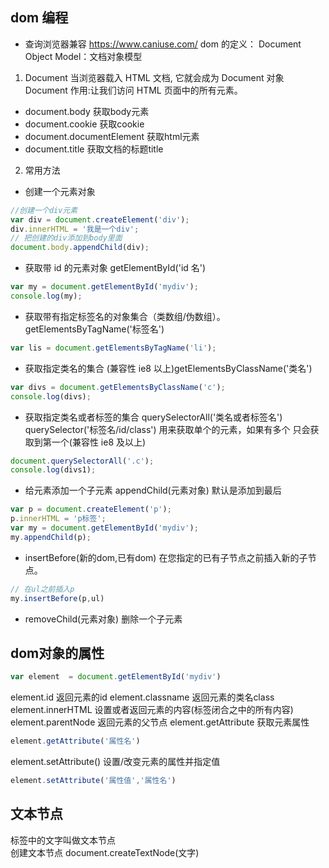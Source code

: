 ## dom 编程

- 查询浏览器兼容 https://www.caniuse.com/
  dom 的定义： Document Object Model：文档对象模型

1. Document 当浏览器载入 HTML 文档, 它就会成为 Document 对象
   Document 作用:让我们访问 HTML 页面中的所有元素。
- document.body  获取body元素
- document.cookie 获取cookie
- document.documentElement 获取html元素
- document.title 获取文档的标题title
2. 常用方法

- 创建一个元素对象

```js
//创建一个div元素
var div = document.createElement('div');
div.innerHTML = '我是一个div';
// 把创建的div添加到body里面
document.body.appendChild(div);
```

- 获取带 id 的元素对象 getElementById('id 名')

```js
var my = document.getElementById('mydiv');
console.log(my);
```

- 获取带有指定标签名的对象集合（类数组/伪数组）。getElementsByTagName('标签名')

```js
var lis = document.getElementsByTagName('li');
```

- 获取指定类名的集合 (兼容性 ie8 以上)getElementsByClassName('类名')

```js
var divs = document.getElementsByClassName('c');
console.log(divs);
```

- 获取指定类名或者标签的集合 querySelectorAll('类名或者标签名') querySelector('标签名/id/class') 用来获取单个的元素，如果有多个 只会获取到第一个(兼容性 ie8 及以上)

```js
document.querySelectorAll('.c');
console.log(divs1);
```

- 给元素添加一个子元素 appendChild(元素对象) 默认是添加到最后

```js
var p = document.createElement('p');
p.innerHTML = 'p标签';
var my = document.getElementById('mydiv');
my.appendChild(p);
```
- insertBefore(新的dom,已有dom) 在您指定的已有子节点之前插入新的子节点。
```js
// 在ul之前插入p
my.insertBefore(p,ul)
```
- removeChild(元素对象) 删除一个子元素 
## dom对象的属性
```js
var element  = document.getElementById('mydiv')
```
element.id  返回元素的id
element.classname  返回元素的类名class
element.innerHTML  设置或者返回元素的内容(标签闭合之中的所有内容)
element.parentNode 返回元素的父节点
element.getAttribute 获取元素属性
```js
element.getAttribute('属性名')
```
element.setAttribute() 设置/改变元素的属性并指定值 
```js
element.setAttribute('属性值','属性名')
```
## 文本节点 
标签中的文字叫做文本节点  
创建文本节点 document.createTextNode(文字)
